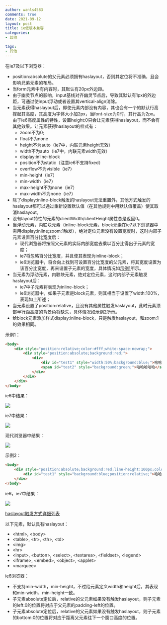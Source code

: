 ```yaml
---
author: wanls4583
comments: true
date: 2021-09-12
layout: post
title: ie低版本兼容
categories:
- 其他

tags:
- 其他
---
```

在ie7及以下浏览器：
- position:absolute的父元素必须拥有haslayout，否则其定位将不准确，且会影响兄弟元素的布局。
- 当form元素中有内容时，其默认有20px外边距。
- 由于幽灵节点的影响，input基线对齐幽灵节点后，导致其默认有1px的外边距，可通过使input浮动或者设置其vertical-align消除。
- 当元素获得haslayout后，即使元素内部没有内容，其也会有一个的默认行高撑起其高度，其高度为字体大小加2px，当font-size为0时，其行高为2px。由于ie6高度属性的特性，设置height:0只会让元素获得haslayout，而不会有其他效果。让元素获得haslayout的样式有：
  - zoom不为0;
  - float不为none
  - height不为auto（ie7中，内联元素height无效）
  - width不为auto（ie7中，内联元素width无效）
  - display:inline-block
  - position不为static（注意ie6不支持fixed）
  - overflow不为visible（ie7）
  - min-height（ie7）
  - min-width（ie7）
  - max-height不为none（ie7）
  - max-width不为none（ie7）
- 除了display:inline-block触发的haslayout无法重置外，其他方式触发的haslayout都可以通过重新设置默认值（在其他规则中用默认值覆盖）使其取消haslayout。
- 没有layout特性的元素的clientWidth/clientHeight属性总是返回0。
- 当浮动元素，内联块元素（inline-block元素，block元素在ie7以下浏览器中需用display:inline;zoom:1触发），绝对定位元素没有设置宽度时，这时内部子元素设置百分比宽度后：
  - 现代浏览器将按照父元素的实际内部宽度去乘以百分比得出子元素的宽度；
  - ie7将忽略百分比宽度，并且使其表现为inline-block；
  - ie6浏览器中，将会向上找到可设置百分比宽度的父元素，将其宽度设置为该百分比宽度，再来设置子元素的宽度，具体情况如[示例1](#test1)所示。
- 当元素为浮动元素，内联块元素，绝对定位元素，这时内部子元素触发haslayout后：
  - ie7中子元素将表现为inline-block；
  - ie6浏览器中，如果子元素是block元素，则其相当于设置了width:100%，表现如上所述；
- 当元素设置了position:relative，且没有其他属性触发haslayout，此时元素顶部半行距高度的背景色将缺失，具体情况如[示例2](#test2)所示。
- 给block元素添加样式display:inline-block，只是触发haslayout，和zoom:1的效果相同。

<a name="test1">示例1：</a>

```html
<body>
    <div style="position:relative;color:#fff;white-space:nowrap;">
        <div style="position:absolute;background:red;">
            <div>
                <div id="test1" style="width:50%;background:blue;">哈哈哈哈</div>
                <span id="test2" style="background:green;">哈哈哈哈哈</span>
            </div>
        </div>
    </div>
</body>
```

ie6中结果：

![](https://wanls4583.github.io/images/posts/其他/ie低版本兼容/1.png)

ie7中结果：

![](https://wanls4583.github.io/images/posts/其他/ie低版本兼容/2.png)

现代浏览器中结果：

![](https://wanls4583.github.io/images/posts/其他/ie低版本兼容/3.png)

<a name="test2">示例2：</a>

```html
<body>
    <div style="position:absolute;background:red;line-height:100px;color:#fff;">
        <div id="test1" style="background:blue;position:relative;">哈哈哈</div>
    </div>
</body>
```

ie6，ie7中结果：

![](https://wanls4583.github.io/images/posts/其他/ie低版本兼容/4.png)

[haslayout触发方式详细列表](https://blog.lisong.hn.cn//code/%E5%85%B6%E4%BB%96/layout/layout.html)

以下元素，默认具有haslayout：
- &lt;html&gt;, &lt;body&gt;
- &lt;table&gt;, &lt;tr&gt;, &lt;th&gt;, &lt;td&gt;
- &lt;img&gt;
- &lt;hr&gt;
- &lt;input&gt;, &lt;button&gt;, &lt;select&gt;, &lt;textarea&gt;, &lt;fieldset&gt;, &lt;legend&gt;
- &lt;iframe&gt;, &lt;embed&gt;, &lt;object&gt;, &lt;applet&gt;
- &lt;marquee&gt;

ie6浏览器：
- 不支持min-width，min-height，不过给元素定义width和height后，其表现和min-width、min-height一致。
- 子元素absolute定位后，relative的父元素如果没有触发haslayout，则子元素的left:0的位置将对应于父元素的padding-left的位置。
- 子元素absolute定位后，relative的父元素如果没有触发haslayout，则子元素的bottom:0的位置将对应于距离父元素往下一个窗口高度的位置。




